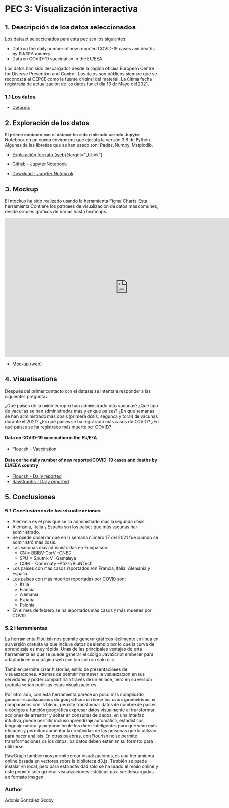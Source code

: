 # PEC 3: Visualización interactiva

## 1. Descripción de los datos seleccionados

Los dataset seleccionados para esta pec son los siguientes:

 - Data on the daily number of new reported COVID-19 cases and deaths by EU/EEA country
 - Data on COVID-19 vaccination in the EU/EEA

Los datos han sido descargados desde la página oficina European Centre for Disease Prevention and Control. Los datos son públicos siempre que se reconozca al CEPCE como la fuente original del material. La última fecha registrada de actualización de los datos fue el día 13 de Mayo del 2021.

### 1.1 Los datos

- [Datasets](https://github.com/adions025/visualizacion_interactiva/blob/gh-pages/data)

## 2. Exploración de los datos 

El primer contacto con el dataset ha sido realizado usando Jupyter Notebook en un conda enviroment que ejecuta la versión 3.6 de Python. 
Algunas de las librerías que se han usado son: Padas, Numpy, Matplotlib.

- [Exploración formato (web)](https://adions025.github.io/visualizacion_interactiva/PEC3_adonis_gonzalez.html){:target="_blank"}

- [Github - Jupyter Notebook](https://github.com/adions025/visualizacion_interactiva/blob/gh-pages/src/PEC3_adonis_gonzalez.ipynb)

- [Download - Jupyter Notebook](src/PEC3_adonis_gonzalez.ipynb)

## 3. Mockup

El mockup ha sido realizado usando la herramienta Figma Charts. Esta herramienta Contiene los patrones de visualización de 
datos más comunes, desde simples gráficos de barras hasta heatmaps.

<iframe style="border: 1px solid rgba(0, 0, 0, 0.1);" width="800" height="450" src="https://www.figma.com/embed?embed_host=share&url=https%3A%2F%2Fwww.figma.com%2Ffile%2FNuArSJOAu8aoMDVxHIGkx5%2FFigma-Charts-Infographics-UI-kit-Community%3Fnode-id%3D1253%253A275193" allowfullscreen></iframe>

- [Mockup (web)](https://adions025.github.io/visualizacion_interactiva/mockup_vaccination.html)

## 4. Visualisations

Después del primer contacto con el dataset se intentará responder a las siguientes preguntas:

¿Qué países de la unión europea han administrado más vacunas? 
¿Qué tipo de vacunas se han administrados más y en que países? 
¿En qué semanas se han administrado más dosis (primera dosis, segunda y toral) de vacunas durante el 2021?
¿En qué países se ha registrado más casos de COVID?
¿En qué países se ha registrado más muerte por COVID?

#### Data on COVID-19 vaccination in the EU/EEA

- [Flourish - Vaccination](https://adions025.github.io/visualizacion_interactiva/flourish_vaccination.html)

#### Data on the daily number of new reported COVID-19 cases and deaths by EU/EEA country

- [Flourish - Daily reported](https://adions025.github.io/visualizacion_interactiva/flourish_daily_reported.html)
- [RawGraphs - Daily reported](https://adions025.github.io/visualizacion_interactiva/rawgraphs_reported.html)

## 5. Conclusiones

### 5.1 Conclusiones de las visualizaciones

- Alemania es el país que se ha administrado más la segunda dosis.
- Alemania, Italia y España son los países que más vacunas han administrado.
- Se puede observar que en la semana número 17 del 2021 fue cuando se administró más dosis.
- Las vacunas más administradas en Europa son:
    - CN = BBIBV-CorV –CNBG
    - SPU = Sputnik V -Gamaleya 
    - COM = Comirnaty –Pfizer/BioNTech
- Los países con más casos reportados son Francia, Italia, Alemania y España.
- Los países con más muertes reportadas por COVID son:
    - Italia
    - Francia
    - Alemania
    - España
    - Polonia
- En el mes de febrero se ha reportados más casos y más muertes por COVID.

### 5.2 Herramientas

La herramienta Flourish nos permite generar gráficos fácilmente en línea en su versión gratuita ya que incluye datos de
ejemplo por lo que la curva de aprendizaje es muy rápida. Unas de las principales ventajas de esta herramienta es que se 
puede generar el código JavaScript embeber para adaptarlo en una página web con tan solo un solo clic.

También permite crear historias, estilo de presentaciones de visualizaciones. Además de permitir mantener la 
visualización en sus servidores y poder compartirla a través de un enlace, pero en su versión gratuita serían publicas 
estas visualizaciones.

Por otro lado, con esta herramienta parece un poco más complicado generar visualizaciones de geográficos sin tener los 
datos geométricos, si comparamos con Tableau, permite transformar datos de nombre de países o códigos a función 
geográfica expresar datos visualmente al transformar acciones de arrastrar y soltar en consultas de dados, en una 
interfaz intuitiva, puede permitir incluso aprendizaje automático, estadísticos, lenguaje natural y preparación de 
los datos inteligentes para que sean más eficaces y permitan aumentar la creatividad de las personas que lo utilizan 
para hacer análisis. En otras palabras, con Flourish no se permite transformaciones de los datos, los datos deben están 
en su formato para utilizarse.

RawGraph también nos permite crear visualizaciones, es una herramienta online basada en vectores sobre la biblioteca 
d3.js. También se puede instalar en local, pero para esta actividad solo se ha usado el modo online y este permite 
solo generar visualizaciones estáticas para ser descargadas en formato imagen.



### Author 

Adonis González Godoy